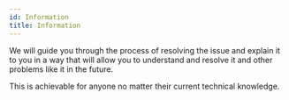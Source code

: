 ```yaml
---
id: Information
title: Information
---
```


We will guide you through the process of resolving the issue and explain it to you in a way that will allow you to understand and resolve it and other problems like it in the future.

This is achievable for anyone no matter their current technical knowledge.
